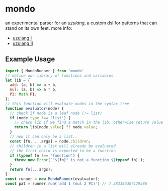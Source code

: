 # mondo

an experimental parser for an *uzulang*, a custom dsl for patterns that can stand on its own feet. more info:

- [uzulang I](https://garten.salat.dev/uzu/uzulang1.html)
- [uzulang II](https://garten.salat.dev/uzu/uzulang2.html)

## Example Usage

```js
import { MondoRunner } from 'mondo'
// define our library of functions and variables
let lib = {
  add: (a, b) => a + b,
  mul: (a, b) => a * b,
  PI: Math.PI,
};
// this function will evaluate nodes in the syntax tree
function evaluator(node) {
  // check if node is a leaf node (!= list)
  if (node.type !== 'list') {
    // check lib if we find a match in the lib, otherwise return value
    return lib[node.value] ?? node.value;
  }
  // now it can only be a list..
  const [fn, ...args] = node.children;
  // children in a list will already be evaluated
  // the first child is expected to be a function
  if (typeof fn !== 'function') {
    throw new Error(`"${fn}" is not a function ${typeof fn}`);
  }
  return fn(...args);
}
const runner = new MondoRunner(evaluator);
const pat = runner.run('add 1 (mul 2 PI)') // 7.283185307179586
```
